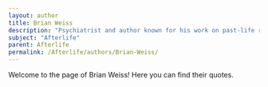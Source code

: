 ```yaml
---
layout: author
title: Brian Weiss
description: "Psychiatrist and author known for his work on past-life regression and his book 'Many Lives, Many Masters' which discusses the concept of reincarnation."
subject: "Afterlife"
parent: Afterlife
permalink: /Afterlife/authors/Brian-Weiss/
---
```


Welcome to the page of Brian Weiss! Here you can find their quotes.
